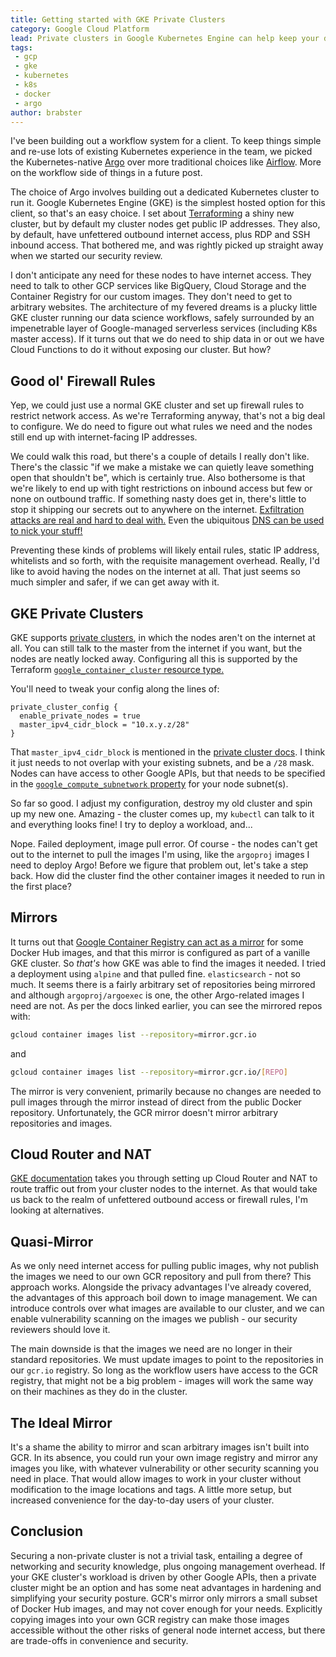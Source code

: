 ```yaml
---
title: Getting started with GKE Private Clusters
category: Google Cloud Platform
lead: Private clusters in Google Kubernetes Engine can help keep your data safe. This post considers the tradeoffs involved in choosing private clusters and how you can work around some of the challenges you face when your cluster nodes can't talk to the internet.
tags:
 - gcp
 - gke
 - kubernetes
 - k8s
 - docker
 - argo
author: brabster
---
```


I've been building out a workflow system for a client.
To keep things simple and re-use lots of existing Kubernetes experience in the team,
we picked the Kubernetes-native [Argo](https://github.com/argoproj/argo)
over more traditional choices like [Airflow](https://airflow.apache.org/). More on the workflow side of things in a future post.

The choice of Argo involves building out a dedicated Kubernetes cluster to run it. Google Kubernetes Engine (GKE) is the simplest hosted option for this client, so that's an easy choice. I set about [Terraforming](https://www.terraform.io/) a shiny new cluster, but by default my cluster nodes get public IP addresses. They also, by default, have unfettered outbound internet access, plus RDP and SSH inbound access. That bothered me, and was rightly picked up straight away when we started our security review.

I don't anticipate any need for these nodes to have internet access. They need to talk to other GCP services like BigQuery, Cloud Storage and the Container Registry for our custom images. They don't need to get to arbitrary websites. The architecture of my fevered dreams is a plucky little GKE cluster running our data science workflows, safely surrounded by an impenetrable layer of Google-managed serverless services (including K8s master access). If it turns out that we do need to ship data in or out we have Cloud Functions to do it without exposing our cluster. But how?

## Good ol' Firewall Rules

Yep, we could just use a normal GKE cluster and set up firewall rules to restrict network access. As we're Terraforming anyway, that's not a big deal to configure. We do need to figure out what rules we need and the nodes still end up with internet-facing IP addresses.

We could walk this road, but there's a couple of details I really don't like. There's the classic "if we make a mistake we can quietly leave something open that shouldn't be", which is certainly true. Also bothersome is that we're likely to end up with tight restrictions on inbound access but few or none on outbound traffic. If something nasty does get in, there's little to stop it shipping our secrets out to anywhere on the internet. [Exfiltration attacks are real and hard to deal with.](https://www.securityweek.com/why-does-data-exfiltration-remain-almost-unsolvable-challenge) Even the ubiquitous [DNS can be used to nick your stuff!](https://blogs.akamai.com/2017/09/introduction-to-dns-data-exfiltration.html)

Preventing these kinds of problems will likely entail rules, static IP address, whitelists and so forth, with the requisite management overhead.
Really, I'd like to avoid having the nodes on the internet at all. That just seems so much simpler and safer, if we can get away with it.

## GKE Private Clusters

GKE supports [private clusters](https://cloud.google.com/kubernetes-engine/docs/how-to/private-clusters), in which the nodes aren't on the internet at all. You can still talk to the master from the internet if you want, but the nodes are neatly locked away. Configuring all this is supported by the Terraform [`google_container_cluster` resource type.](https://www.terraform.io/docs/providers/google/r/container_cluster.html#private_cluster_config)

You'll need to tweak your config along the lines of:

```hcl
private_cluster_config {
  enable_private_nodes = true
  master_ipv4_cidr_block = "10.x.y.z/28"
}
```

That `master_ipv4_cidr_block` is mentioned in the [private cluster docs](https://cloud.google.com/kubernetes-engine/docs/how-to/private-clusters). I think it just needs to not overlap with your existing subnets, and be a `/28` mask. Nodes can have access to other Google APIs, but that needs to be specified in the [`google_compute_subnetwork` property](https://www.terraform.io/docs/providers/google/d/datasource_compute_subnetwork.html#private_ip_google_access) for your node subnet(s).

So far so good. I adjust my configuration, destroy my old cluster and spin up my new one. Amazing - the cluster comes up, my `kubectl` can talk to it and everything looks fine! I try to deploy a workload, and...

Nope. Failed deployment, image pull error. Of course - the nodes can't get out to the internet to pull the images I'm using, like the `argoproj` images I need to deploy Argo! Before we figure that problem out, let's take a step back. How did the cluster find the other container images it needed to run in the first place?

## Mirrors

It turns out that [Google Container Registry can act as a mirror](https://cloud.google.com/container-registry/docs/using-dockerhub-mirroring) for some Docker Hub images, and that this mirror is configured as part of a vanille GKE cluster. So *that's* how GKE was able to find the images it needed. I tried a deployment using `alpine` and that pulled fine. `elasticsearch` - not so much. It seems there is a fairly arbitrary set of repositories being mirrored and although `argoproj/argoexec` is one, the other Argo-related images I need are not. As per the docs linked earlier, you can see the mirrored repos with:

```bash
gcloud container images list --repository=mirror.gcr.io
```
and
```bash
gcloud container images list --repository=mirror.gcr.io/[REPO]
```

The mirror is very convenient, primarily because no changes are needed to pull images through the mirror instead of direct from the public Docker repository. Unfortunately, the GCR mirror doesn't mirror arbitrary repositories and images.

## Cloud Router and NAT

[GKE documentation](https://cloud.google.com/nat/docs/gke-example) takes you through setting up Cloud Router and NAT to route traffic out from your cluster nodes to the internet. As that would take us back to the realm of unfettered outbound access or firewall rules, I'm looking at alternatives.

## Quasi-Mirror

As we only need internet access for pulling public images, why not publish the images we need to our own GCR repository and pull from there? This approach works. Alongside the privacy advantages I've already covered, the advantages of this approach boil down to image management. We can introduce controls over what images are available to our cluster, and we can enable vulnerability scanning on the images we publish - our security reviewers should love it.

The main downside is that the images we need are no longer in their standard repositories. We must update images to point to the repositories in our `gcr.io` registry. So long as the workflow users have access to the GCR registry, that might not be a big problem - images will work the same way on their machines as they do in the cluster.

## The Ideal Mirror

It's a shame the ability to mirror and scan arbitrary images isn't built into GCR. In its absence, you could run your own image registry and mirror any images you like, with whatever vulnerability or other security scanning you need in place. That would allow images to work in your cluster without modification to the image locations and tags. A little more setup, but increased convenience for the day-to-day users of your cluster.

## Conclusion

Securing a non-private cluster is not a trivial task, entailing a degree of networking and security knowledge, plus ongoing management overhead. If your GKE cluster's workload is driven by other Google APIs, then a private cluster might be an option and has some neat advantages in hardening and simplifying your security posture. GCR's mirror only mirrors a small subset of Docker Hub images, and may not cover enough for your needs. Explicitly copying images into your own GCR registry can make those images accessible without the other risks of general node internet access, but there are trade-offs in convenience and security.
